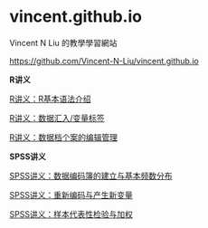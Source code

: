 # vincent.github.io
Vincent N Liu 的教學學習網站

https://github.com/Vincent-N-Liu/vincent.github.io

**R讲义**

[R讲义：R基本语法介绍](https://rpubs.com/Vincent_N_Liu/1347938)

[R讲义：数据汇入/变量标签](https://rpubs.com/Vincent_N_Liu/1347928)

[R讲义：数据档个案的编辑管理](https://rpubs.com/Vincent_N_Liu/1353103)


**SPSS讲义**

[SPSS讲义：数据编码簿的建立与基本频数分布](https://rpubs.com/Vincent_N_Liu/1353537)

[SPSS讲义：重新编码与产生新变量](https://rpubs.com/Vincent_N_Liu/1348560)

[SPSS讲义：样本代表性检验与加权](https://rpubs.com/Vincent_N_Liu/1353525)

